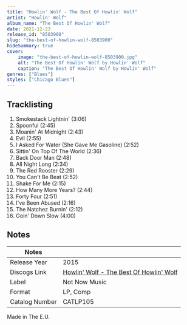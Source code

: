 ```yaml
---
title: "Howlin' Wolf - The Best Of Howlin' Wolf"
artist: "Howlin' Wolf"
album_name: "The Best Of Howlin' Wolf"
date: 2021-12-23
release_id: "8503900"
slug: "the-best-of-howlin-wolf-8503900"
hideSummary: true
cover:
    image: "the-best-of-howlin-wolf-8503900.jpg"
    alt: "The Best Of Howlin' Wolf by Howlin' Wolf"
    caption: "The Best Of Howlin' Wolf by Howlin' Wolf"
genres: ["Blues"]
styles: ["Chicago Blues"]
---
```


## Tracklisting
1. Smokestack Lightnin' (3:06)
2. Spoonful (2:45)
3. Moanin' At Midnight (2:43)
4. Evil (2:55)
5. I Asked For Water (She Gave Me Gasoline) (2:52)
6. Sittin' On Top Of The World (2:36)
7. Back Door Man (2:48)
8. All Night Long (2:34)
9. The Red Rooster (2:29)
10. You Can't Be Beat (2:52)
11. Shake For Me (2:15)
12. How Many More Years? (2:44)
13. Forty Four (2:51)
14. I've Been Abused (2:16)
15. The Natchez Burnin' (2:12)
16. Goin' Down Slow (4:00)



## Notes

| Notes          |             |
| ---------------| ----------- |
| Release Year   | 2015 |
| Discogs Link   | [Howlin' Wolf - The Best Of Howlin' Wolf](https://www.discogs.com/release/8503900-Howlin-Wolf-The-Best-Of-Howlin-Wolf) |
| Label          | Not Now Music |
| Format         | LP, Comp |
| Catalog Number | CATLP105 |

Made in The E.U.

